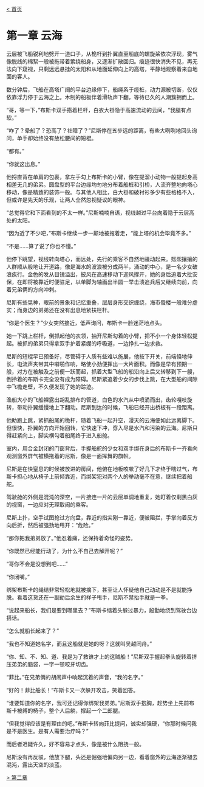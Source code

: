 [< 首页](./index.html)



# 第一章 云海



云层被飞船锐利地劈开一道口子，从桅杆到扑翼直至船底的螺旋桨依次浮现，雾气像脱线的棉絮一般被拖带着萦绕船身，又逐渐扩散回归。痕迹很快消失不见，再无法向下窥视，只剩远远悬挂的太阳和从地面延伸向上的高塔，平静地观察着来自地面的客人。

数分钟后，飞船在高塔广阔的平台边缘停下，船绳系于缆桩，动力源被切断，仅仅依靠浮力停于云海之上。木制的船板伴着滑轨声下翻，等待已久的人潮簇拥而上。

“哥，等一下，”布斯卡双手搭着栏杆，白衣大褂隐于高速流动的云间，“我腿有点软。”

“咋了？晕船了？恐高了？社障了？”尼斯停在五步远的距离，有些大咧咧地回头询问，单手却始终没有放松腰间的短棍。

“都有。”

“你就这出息。”

他捋直背在单肩的包裹，拿左手勾上布斯卡的小臂，像在提溜小动物一般提起身高相差无几的弟弟。圆盘型的平台边缘均匀地分布着船桩和引桥，人流齐整地向塔心移动，像是精致的装饰一般。与其他人相比，白大褂和破衬衫多少有些格格不入，但或许是先天的乐观，让两人全然忽视疑议的眼神。

“总觉得它和下面看到的不太一样。”尼斯喃喃自语，视线越过平台向着隐于云层高处的太阳。

“因为近了不少吧，”布斯卡继续一步一颠地被拖着走，“能上塔的机会毕竟不多。”

“不是……算了说了你也不懂。”

他停下眺望，视线转向塔心，而远处，先行的乘客不自然地骚动起来。熙熙攘攘的人群顺从般地让开道路，像是海水的波浪被分成两半，涌动的中心，是一名少女破浪疾行。金色的发从目镜溢出，披风在高速移动下迎风撑开，她的身后追着大批安保，在即将被靠近时便驻足，以单脚为轴画出半圆一举击溃追兵后又继续向前，向着兄弟俩的方向冲刺。

尼斯有些晃神，眼前的景象和记忆重叠，层层身形交织缠绕，海市蜃楼一般难分虚实；而身边的弟弟还在没有出息地紧扶栏杆。

“你是个医生？”少女突然接近，低声询问，布斯卡一脸迷茫地点头。

她一下跳上栏杆，倒抓起他的衣领，抽开尼斯勾着的小臂，把不小一个身体轻松提起。被抓的弟弟只得拿双手护着紧绷的呼吸道，一边挣扎一边求救。

尼斯的短棍早已预备好，尽管碍于人质有些难以施展，他按下开关，前端倏地伸长，电流声夹带其中噼啪作响，略使小劲便挥出一大片面积。而像是早有预期一般，对方在被触及之前便一跃而起，抓着大型飞船的船沿向上后又转移到下一艘，倒拎着的布斯卡完全没有成为障碍。尼斯紧追着少女的步伐上跳，在大型船的间隙中飞檐走壁，不久便发现了她的踪迹。

渔船大小的飞船裸露出胡乱排布的管道，白色的水汽从中喷涌而出，齿轮嘎吱旋转，带动扑翼缓慢地上下翻动。尼斯到达的时候，飞船已经开出桥板有一段距离。

他助跑上跳，紧抓船尾的桅杆，随着飞船一起升空，漫天的云海便如此远离脚下。但很快，扑翼的方向开始回转，它快速下冲，穿入尽是水汽和污染的云海。尼斯只得赶紧向上，脚尖横勾着船尾终于进入船舱。

室内，用合金封闭的门窗背后，手握船舵的少女和双手绑在身后的布斯卡一齐看向观测窗外屏气被横拖着的尼斯，像是一面挥舞的旗帜。





尼斯是在快窒息的时候被放进的房间，他俯在地板咳嗽了好几下才终于喘过气，布斯卡担心地从椅子上前倾靠近，而绑架犯对两个人的举动毫不在意，继续把着船舵。

驾驶舱的外侧是混沌的深空，一片接连一片的云层单调地重复，她盯着仅剩黑白灰的视窗，一边应对无理取闹的乘客。

尼斯上扑，空手试图抢过方向盘，靠近的指尖刚一靠近，便被阻拦，手掌向着反方向后折，然后被强劲地甩开：“危险。”

“那你把我弟弟放了。”他忍着痛，还保持着奇怪的姿势。

“你既然已经能行动了，为什么不自己去解开呢？”

“哥你不会是没想到吧……”

“你闭嘴。”

绑架布斯卡的绳结非常轻松地就被摘下，甚至让人怀疑他自己动动是不是就能挣脱。看着这货还在一副劫后余生的样子甩手，尼斯不禁抬手就是一拳。

“说起来船长，我们是要到哪里去？”布斯卡缩着头躲过暴力，殷勤地绕到驾驶台边搭话。

“怎么就船长起来了？”

“我也不知道她名字，而且这船就是她的呀？这就叫吴越同舟。”

“你、知、不、知、道、我是为了救谁才上的这贼船！”尼斯双手握起拳头旋转着挤压弟弟的脑袋，一字一顿咬牙切齿。

“菲比。”在兄弟俩的胡闹声中响起沉着的声音，“我的名字。”

“好的！菲比船长！”布斯卡又一次躲开攻击，笑着回答。

“谁要知道你的名字，我可还记得你绑架我弟弟。”尼斯双手抱胸，趁势坐上先前布斯卡被缚的椅子，整个人后躺，撑起一个二郎腿。

“但我觉得应该是有理由的吧。”布斯卡转向菲比提问，诚实却强硬，“你那时候问我是不是医生。是有人需要治疗吗？”

而后者迟疑许久，好不容易才点头，像是被什么阻挠一般。

尼斯没有再反驳，他放下腿，头还是倔强地偏向另一边，看着窗外的云海逐渐褪去混沌，露出天空的淡蓝。





[> 第二章](./2.html)



